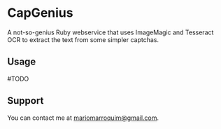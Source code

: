 CapGenius
=========

A not-so-genius Ruby webservice that uses ImageMagic and Tesseract OCR to
extract the text from some simpler captchas.

Usage
-----

#TODO

Support
-------

You can contact me at mariomarroquim@gmail.com.
